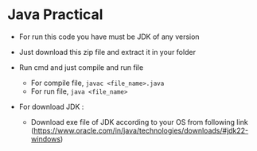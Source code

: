 # Java Practical

- For run this code you have must be JDK of any version
- Just download this zip file and extract it in your folder
- Run cmd and just compile and run file
  - For compile file, `javac <file_name>.java`
  - For run file, `java <file_name>`

- For download JDK :
  - Download exe file of JDK according to your OS from following link
    (https://www.oracle.com/in/java/technologies/downloads/#jdk22-windows)

